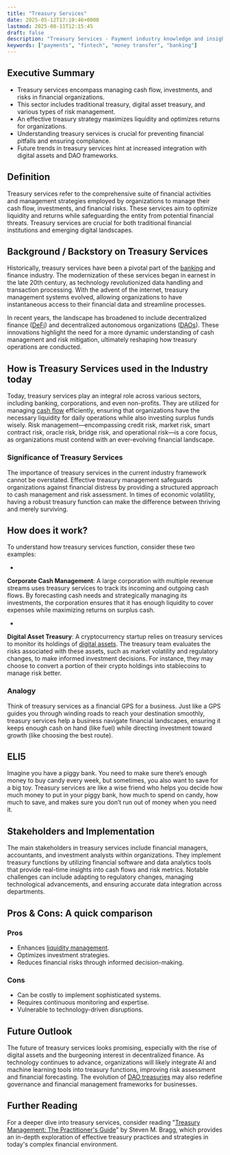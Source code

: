 ```yaml
---
title: "Treasury Services"
date: 2025-05-12T17:10:46+0000
lastmod: 2025-08-11T12:15:45
draft: false
description: "Treasury Services - Payment industry knowledge and insights"
keywords: ["payments", "fintech", "money transfer", "banking"]
---
```


## Executive Summary

- Treasury services encompass managing cash flow, investments, and risks in financial organizations.
- This sector includes traditional treasury, digital asset treasury, and various types of risk management.
- An effective treasury strategy maximizes liquidity and optimizes returns for organizations.
- Understanding treasury services is crucial for preventing financial pitfalls and ensuring compliance.
- Future trends in treasury services hint at increased integration with digital assets and DAO frameworks.

## Definition 
Treasury services refer to the comprehensive suite of financial activities and management strategies employed by organizations to manage their cash flow, investments, and financial risks. These services aim to optimize liquidity and returns while safeguarding the entity from potential financial threats. Treasury services are crucial for both traditional financial institutions and emerging digital landscapes.

## Background / Backstory on Treasury Services
Historically, treasury services have been a pivotal part of the [banking](https://faisalkhanllc.xyz/resources/payments-wiki/b/banking/) and finance industry. The modernization of these services began in earnest in the late 20th century, as technology revolutionized data handling and transaction processing. With the advent of the internet, treasury management systems evolved, allowing organizations to have instantaneous access to their financial data and streamline processes.

In recent years, the landscape has broadened to include decentralized finance ([DeFi](https://faisalkhanllc.xyz/resources/payments-wiki/d/decentralized-finance-defi/)) and decentralized autonomous organizations ([DAOs](https://faisalkhanllc.xyz/resources/payments-wiki/d/decentralized-autonomous-organization-dao/)). These innovations highlight the need for a more dynamic understanding of cash management and risk mitigation, ultimately reshaping how treasury operations are conducted.

## How is Treasury Services used in the Industry today
Today, treasury services play an integral role across various sectors, including banking, corporations, and even non-profits. They are utilized for managing [cash flow](https://faisalkhanllc.xyz/resources/payments-wiki/c/cash-management/) efficiently, ensuring that organizations have the necessary liquidity for daily operations while also investing surplus funds wisely. Risk management—encompassing credit risk, market risk, smart contract risk, oracle risk, bridge risk, and operational risk—is a core focus, as organizations must contend with an ever-evolving financial landscape.

### Significance of Treasury Services
The importance of treasury services in the current industry framework cannot be overstated. Effective treasury management safeguards organizations against financial distress by providing a structured approach to cash management and risk assessment. In times of economic volatility, having a robust treasury function can make the difference between thriving and merely surviving.

## How does it work?
To understand how treasury services function, consider these two examples:

- 
**Corporate Cash Management**: A large corporation with multiple revenue streams uses treasury services to track its incoming and outgoing cash flows. By forecasting cash needs and strategically managing its investments, the corporation ensures that it has enough liquidity to cover expenses while maximizing returns on surplus cash.

- 
**Digital Asset Treasury**: A cryptocurrency startup relies on treasury services to monitor its holdings of [digital assets](https://faisalkhanllc.xyz/resources/payments-wiki/d/digital-assets/). The treasury team evaluates the risks associated with these assets, such as market volatility and regulatory changes, to make informed investment decisions. For instance, they may choose to convert a portion of their crypto holdings into stablecoins to manage risk better.

### Analogy
Think of treasury services as a financial GPS for a business. Just like a GPS guides you through winding roads to reach your destination smoothly, treasury services help a business navigate financial landscapes, ensuring it keeps enough cash on hand (like fuel) while directing investment toward growth (like choosing the best route).

## ELI5
Imagine you have a piggy bank. You need to make sure there’s enough money to buy candy every week, but sometimes, you also want to save for a big toy. Treasury services are like a wise friend who helps you decide how much money to put in your piggy bank, how much to spend on candy, how much to save, and makes sure you don’t run out of money when you need it.

## Stakeholders and Implementation
The main stakeholders in treasury services include financial managers, accountants, and investment analysts within organizations. They implement treasury functions by utilizing financial software and data analytics tools that provide real-time insights into cash flows and risk metrics. Notable challenges can include adapting to regulatory changes, managing technological advancements, and ensuring accurate data integration across departments.

## Pros & Cons: A quick comparison
### Pros

- Enhances [liquidity management](https://faisalkhanllc.xyz/resources/payments-wiki/l/liquidity-management/).
- Optimizes investment strategies.
- Reduces financial risks through informed decision-making.

### Cons

- Can be costly to implement sophisticated systems.
- Requires continuous monitoring and expertise.
- Vulnerable to technology-driven disruptions.

## Future Outlook
The future of treasury services looks promising, especially with the rise of digital assets and the burgeoning interest in decentralized finance. As technology continues to advance, organizations will likely integrate AI and machine learning tools into treasury functions, improving risk assessment and financial forecasting. The evolution of [DAO treasuries](https://faisalkhanllc.xyz/resources/payments-wiki/t/treasury-management/) may also redefine governance and financial management frameworks for businesses.

## Further Reading
For a deeper dive into treasury services, consider reading "[Treasury Management: The Practitioner's Guide](https://www.goodreads.com/book/show/8718580-treasury-management)" by Steven M. Bragg, which provides an in-depth exploration of effective treasury practices and strategies in today's complex financial environment.